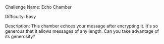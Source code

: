 Challenge Name: Echo Chamber

Difficulty: Easy

Description:
This chamber echoes your message after encrypting it. It's so generous that it allows messages of any length. Can you take advantage of its generosity?
